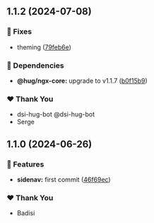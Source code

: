 ## 1.1.2 (2024-07-08)


### 🐛 Fixes

- theming ([79feb6e](https://github.com/DSI-HUG/ngx-components/commit/79feb6e))


### 🌱 Dependencies

- **@hug/ngx-core:** upgrade to v1.1.7 ([b0f15b9](https://github.com/DSI-HUG/ngx-components/commit/b0f15b9))


### ❤️  Thank You

- dsi-hug-bot @dsi-hug-bot
- Serge

## 1.1.0 (2024-06-26)


### 🚀 Features

- **sidenav:** first commit ([46f69ec](https://github.com/DSI-HUG/ngx-components/commit/46f69ec))


### ❤️  Thank You

- Badisi